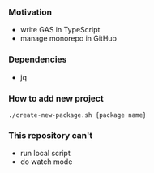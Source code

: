 
### Motivation

- write GAS in TypeScript
- manage monorepo in GitHub

### Dependencies

- jq

### How to add new project

`./create-new-package.sh {package name}`

### This repository can't
- run local script
- do watch mode
